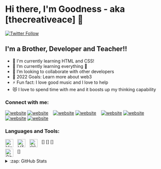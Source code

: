 # Hi there, I'm Goodness - aka [thecreativeace] 👋 


[![Twitter Follow](https://img.shields.io/twitter/follow/goodnessabia?color=1DA1F2&logo=twitter&style=for-the-badge)](https://twitter.com/intent/follow?original_referer=https%3A%2F%2Fgithub.com%2Fdavi_codes&screen_name=goodnessabia)



## I'm a Brother, Developer and Teacher!!

- 🔭 I'm currently learning HTML and CSS!
- 🌱 I’m currently learning everything 🤣
- 👯 I’m looking to collaborate with other developers
- 🥅 2022 Goals: Learn more about web3
- ⚡ Fun fact: I love good music and I love to help
- 😻 I love to spend time with me and it boosts up my thinking capability

### Connect with me:

[![website](./img/globe-light.svg)](https://goodnessabia.io#gh-light-mode-only)
[![website](./img/globe-dark.svg)](https://goodnessabia.io#gh-dark-mode-only)
&nbsp;&nbsp;
[![website](./img/twitter-light.svg)](https://twitter.com/goodnessabia#gh-light-mode-only)
[![website](./img/twitter-dark.svg)](https://twitter.com/goodnessabia#gh-dark-mode-only)
&nbsp;&nbsp;
[![website](./img/linkedin-light.svg)](https://www.linkedin.com/in/goodness-abia-b4ab85223/#gh-light-mode-only)
[![website](./img/linkedin-dark.svg)](https://www.linkedin.com/in/goodness-abia-b4ab85223/#gh-dark-mode-only)
&nbsp;&nbsp;
[![website](./img/instagram-light.svg)](https://instagram.com/goodnessabia#gh-light-mode-only)
[![website](./img/instagram-dark.svg)](https://instagram.com/goodnessabia#gh-dark-mode-only)

### Languages and Tools:

[<img align="left" alt="Visual Studio Code" width="26px" src="https://cdn.jsdelivr.net/gh/devicons/devicon/icons/vscode/vscode-original.svg" style="padding-right:10px;" />]
[<img align="left" alt="HTML5" width="26px" src="https://cdn.jsdelivr.net/gh/devicons/devicon/icons/html5/html5-original.svg" style="padding-right:10px;" />]
[<img align="left" alt="CSS3" width="26px" src="https://cdn.jsdelivr.net/gh/devicons/devicon/icons/css3/css3-original.svg" style="padding-right:10px;" />]

[<img align="left" alt="GitHub" width="26px" src="https://user-images.githubusercontent.com/3369400/139447912-e0f43f33-6d9f-45f8-be46-2df5bbc91289.png" style="padding-right:10px;" />]
<details>
  <summary>:zap: GitHub Stats</summary>

  <img align="left" alt="goodnessabia GitHub Stats" src="https://github-readme-stats.vercel.app/api?username=goodnessabiax&show_icons=true&hide_border=false&title_color=ff652f&icon_color=FFE400&bg_color=09131B&text_color=ffffff&border_color=0c1a25" />

</details>

[website]: https://goodnessabia.io
[twitter]: https://twitter.com/goodnessabia
[instagram]: https://instagram.com/goodnessabia
[linkedin]: https://www.linkedin.com/in/goodness-abia-6772b3179
